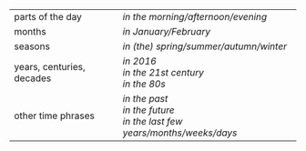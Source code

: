 |   |   |
|---|---|
|parts of the day|_in the morning/afternoon/evening_|
|months|_in January/February_|
|seasons|_in (the) spring/summer/autumn/winter_|
|years, centuries, decades|_in 2016  <br>in the 21st century  <br>in the 80s_|
|other time phrases|_in the past  <br>in the future  <br>in the last few years/months/weeks/days_|